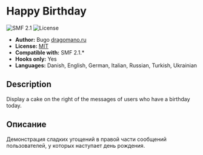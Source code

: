 # Happy Birthday
![SMF 2.1](https://img.shields.io/badge/SMF-2.1-ed6033.svg?style=flat)
![License](https://img.shields.io/github/license/dragomano/happy-birthday)

* **Author:** Bugo [dragomano.ru](https://dragomano.ru/mods/happy-birthday)
* **License:** [MIT](https://github.com/dragomano/Happy-Birthday/blob/master/LICENSE)
* **Compatible with:** SMF 2.1.*
* **Hooks only:** Yes
* **Languages:** Danish, English, German, Italian, Russian, Turkish, Ukrainian

## Description
Display a cake on the right of the messages of users who have a birthday today.

## Описание
Демонстрация сладких угощений в правой части сообщений пользователей, у которых наступает день рождения.

